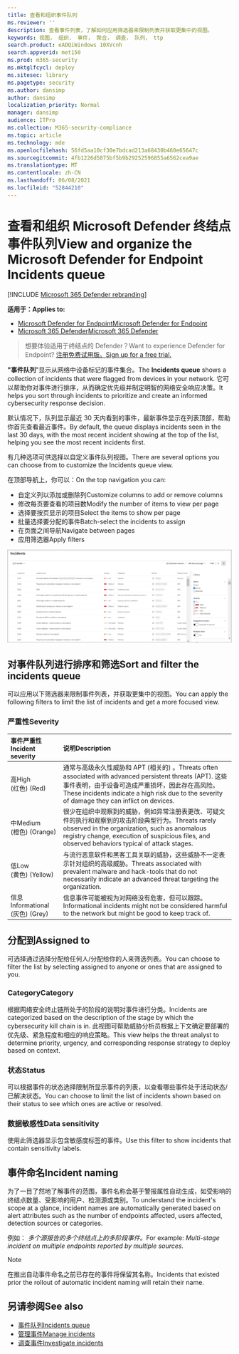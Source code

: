 ```yaml
---
title: 查看和组织事件队列
ms.reviewer: ''
description: 查看事件列表，了解如何应用筛选器来限制列表并获取更集中的视图。
keywords: 视图， 组织， 事件， 聚合， 调查， 队列， ttp
search.product: eADQiWindows 10XVcnh
search.appverid: met150
ms.prod: m365-security
ms.mktglfcycl: deploy
ms.sitesec: library
ms.pagetype: security
ms.author: dansimp
author: dansimp
localization_priority: Normal
manager: dansimp
audience: ITPro
ms.collection: M365-security-compliance
ms.topic: article
ms.technology: mde
ms.openlocfilehash: 56fd5aa10cf30e7bdcad213a68430b460e65647c
ms.sourcegitcommit: 4fb1226d5875bf5b9b29252596855a6562cea9ae
ms.translationtype: MT
ms.contentlocale: zh-CN
ms.lasthandoff: 06/08/2021
ms.locfileid: "52844210"
---
```

# <a name="view-and-organize-the-microsoft-defender-for-endpoint-incidents-queue"></a><span data-ttu-id="e9b2a-104">查看和组织 Microsoft Defender 终结点事件队列</span><span class="sxs-lookup"><span data-stu-id="e9b2a-104">View and organize the Microsoft Defender for Endpoint Incidents queue</span></span>

[!INCLUDE [Microsoft 365 Defender rebranding](../../includes/microsoft-defender.md)]

<span data-ttu-id="e9b2a-105">**适用于：**</span><span class="sxs-lookup"><span data-stu-id="e9b2a-105">**Applies to:**</span></span>
- [<span data-ttu-id="e9b2a-106">Microsoft Defender for Endpoint</span><span class="sxs-lookup"><span data-stu-id="e9b2a-106">Microsoft Defender for Endpoint</span></span>](https://go.microsoft.com/fwlink/?linkid=2154037)
- [<span data-ttu-id="e9b2a-107">Microsoft 365 Defender</span><span class="sxs-lookup"><span data-stu-id="e9b2a-107">Microsoft 365 Defender</span></span>](https://go.microsoft.com/fwlink/?linkid=2118804)

> <span data-ttu-id="e9b2a-108">想要体验适用于终结点的 Defender？</span><span class="sxs-lookup"><span data-stu-id="e9b2a-108">Want to experience Defender for Endpoint?</span></span> [<span data-ttu-id="e9b2a-109">注册免费试用版。</span><span class="sxs-lookup"><span data-stu-id="e9b2a-109">Sign up for a free trial.</span></span>](https://www.microsoft.com/microsoft-365/windows/microsoft-defender-atp?ocid=docs-wdatp-pullalerts-abovefoldlink) 

<span data-ttu-id="e9b2a-110">**"事件队列**"显示从网络中设备标记的事件集合。</span><span class="sxs-lookup"><span data-stu-id="e9b2a-110">The **Incidents queue** shows a collection of incidents that were flagged from devices in your network.</span></span> <span data-ttu-id="e9b2a-111">它可以帮助你对事件进行排序，从而确定优先级并制定明智的网络安全响应决策。</span><span class="sxs-lookup"><span data-stu-id="e9b2a-111">It helps you sort through incidents to prioritize and create an informed cybersecurity response decision.</span></span>

<span data-ttu-id="e9b2a-112">默认情况下，队列显示最近 30 天内看到的事件，最新事件显示在列表顶部，帮助你首先查看最近事件。</span><span class="sxs-lookup"><span data-stu-id="e9b2a-112">By default, the queue displays incidents seen in the last 30 days, with the most recent incident showing at the top of the list, helping you see the most recent incidents first.</span></span>

<span data-ttu-id="e9b2a-113">有几种选项可供选择以自定义事件队列视图。</span><span class="sxs-lookup"><span data-stu-id="e9b2a-113">There are several options you can choose from to customize the Incidents queue view.</span></span> 

<span data-ttu-id="e9b2a-114">在顶部导航上，你可以：</span><span class="sxs-lookup"><span data-stu-id="e9b2a-114">On the top navigation you can:</span></span>
- <span data-ttu-id="e9b2a-115">自定义列以添加或删除列</span><span class="sxs-lookup"><span data-stu-id="e9b2a-115">Customize columns to add or remove columns</span></span> 
- <span data-ttu-id="e9b2a-116">修改每页要查看的项目数</span><span class="sxs-lookup"><span data-stu-id="e9b2a-116">Modify the number of items to view per page</span></span>
- <span data-ttu-id="e9b2a-117">选择要按页显示的项目</span><span class="sxs-lookup"><span data-stu-id="e9b2a-117">Select the items to show per page</span></span>
- <span data-ttu-id="e9b2a-118">批量选择要分配的事件</span><span class="sxs-lookup"><span data-stu-id="e9b2a-118">Batch-select the incidents to assign</span></span> 
- <span data-ttu-id="e9b2a-119">在页面之间导航</span><span class="sxs-lookup"><span data-stu-id="e9b2a-119">Navigate between pages</span></span>
- <span data-ttu-id="e9b2a-120">应用筛选器</span><span class="sxs-lookup"><span data-stu-id="e9b2a-120">Apply filters</span></span>

![事件队列的图像](images/atp-incident-queue.png)

## <a name="sort-and-filter-the-incidents-queue"></a><span data-ttu-id="e9b2a-122">对事件队列进行排序和筛选</span><span class="sxs-lookup"><span data-stu-id="e9b2a-122">Sort and filter the incidents queue</span></span>
<span data-ttu-id="e9b2a-123">可以应用以下筛选器来限制事件列表，并获取更集中的视图。</span><span class="sxs-lookup"><span data-stu-id="e9b2a-123">You can apply the following filters to limit the list of incidents and get a more focused view.</span></span>

### <a name="severity"></a><span data-ttu-id="e9b2a-124">严重性</span><span class="sxs-lookup"><span data-stu-id="e9b2a-124">Severity</span></span>

<span data-ttu-id="e9b2a-125">事件严重性</span><span class="sxs-lookup"><span data-stu-id="e9b2a-125">Incident severity</span></span> | <span data-ttu-id="e9b2a-126">说明</span><span class="sxs-lookup"><span data-stu-id="e9b2a-126">Description</span></span>
:---|:---
<span data-ttu-id="e9b2a-127">高</span><span class="sxs-lookup"><span data-stu-id="e9b2a-127">High</span></span> </br><span data-ttu-id="e9b2a-128"> (红色) </span><span class="sxs-lookup"><span data-stu-id="e9b2a-128">(Red)</span></span> | <span data-ttu-id="e9b2a-129">通常与高级永久性威胁和 APT (相关的) 。</span><span class="sxs-lookup"><span data-stu-id="e9b2a-129">Threats often associated with advanced persistent threats (APT).</span></span> <span data-ttu-id="e9b2a-130">这些事件表明，由于设备可造成严重损坏，因此存在高风险。</span><span class="sxs-lookup"><span data-stu-id="e9b2a-130">These incidents indicate a high risk due to the severity of damage they can inflict on devices.</span></span>
<span data-ttu-id="e9b2a-131">中</span><span class="sxs-lookup"><span data-stu-id="e9b2a-131">Medium</span></span> </br><span data-ttu-id="e9b2a-132"> (橙色) </span><span class="sxs-lookup"><span data-stu-id="e9b2a-132">(Orange)</span></span> | <span data-ttu-id="e9b2a-133">很少在组织中观察到的威胁，例如异常注册表更改、可疑文件的执行和观察到的攻击阶段典型行为。</span><span class="sxs-lookup"><span data-stu-id="e9b2a-133">Threats rarely observed in the organization, such as anomalous registry change, execution of suspicious files, and observed behaviors typical of attack stages.</span></span>
<span data-ttu-id="e9b2a-134">低</span><span class="sxs-lookup"><span data-stu-id="e9b2a-134">Low</span></span> </br><span data-ttu-id="e9b2a-135"> (黄色) </span><span class="sxs-lookup"><span data-stu-id="e9b2a-135">(Yellow)</span></span> | <span data-ttu-id="e9b2a-136">与流行恶意软件和黑客工具关联的威胁，这些威胁不一定表示针对组织的高级威胁。</span><span class="sxs-lookup"><span data-stu-id="e9b2a-136">Threats associated with prevalent malware and hack-tools that do not necessarily indicate an advanced threat targeting the organization.</span></span>
<span data-ttu-id="e9b2a-137">信息</span><span class="sxs-lookup"><span data-stu-id="e9b2a-137">Informational</span></span> </br><span data-ttu-id="e9b2a-138"> (灰色) </span><span class="sxs-lookup"><span data-stu-id="e9b2a-138">(Grey)</span></span> | <span data-ttu-id="e9b2a-139">信息事件可能被视为对网络没有危害，但可以跟踪。</span><span class="sxs-lookup"><span data-stu-id="e9b2a-139">Informational incidents might not be considered harmful to the network but might be good to keep track of.</span></span>

## <a name="assigned-to"></a><span data-ttu-id="e9b2a-140">分配到</span><span class="sxs-lookup"><span data-stu-id="e9b2a-140">Assigned to</span></span>
<span data-ttu-id="e9b2a-141">可选择通过选择分配给任何人/分配给你的人来筛选列表。</span><span class="sxs-lookup"><span data-stu-id="e9b2a-141">You can choose to filter the list by selecting assigned to anyone or ones that are assigned to you.</span></span>

### <a name="category"></a><span data-ttu-id="e9b2a-142">Category</span><span class="sxs-lookup"><span data-stu-id="e9b2a-142">Category</span></span>
<span data-ttu-id="e9b2a-143">根据网络安全终止链所处于的阶段的说明对事件进行分类。</span><span class="sxs-lookup"><span data-stu-id="e9b2a-143">Incidents are categorized based on the description of the stage by which the cybersecurity kill chain is in.</span></span> <span data-ttu-id="e9b2a-144">此视图可帮助威胁分析员根据上下文确定要部署的优先级、紧急程度和相应的响应策略。</span><span class="sxs-lookup"><span data-stu-id="e9b2a-144">This view helps the threat analyst to determine priority, urgency, and corresponding response strategy to deploy based on context.</span></span>

### <a name="status"></a><span data-ttu-id="e9b2a-145">状态</span><span class="sxs-lookup"><span data-stu-id="e9b2a-145">Status</span></span>
<span data-ttu-id="e9b2a-146">可以根据事件的状态选择限制所显示事件的列表，以查看哪些事件处于活动状态/已解决状态。</span><span class="sxs-lookup"><span data-stu-id="e9b2a-146">You can choose to limit the list of incidents shown based on their status to see which ones are active or resolved.</span></span>

### <a name="data-sensitivity"></a><span data-ttu-id="e9b2a-147">数据敏感性</span><span class="sxs-lookup"><span data-stu-id="e9b2a-147">Data sensitivity</span></span>
<span data-ttu-id="e9b2a-148">使用此筛选器显示包含敏感度标签的事件。</span><span class="sxs-lookup"><span data-stu-id="e9b2a-148">Use this filter to show incidents that contain sensitivity labels.</span></span>

## <a name="incident-naming"></a><span data-ttu-id="e9b2a-149">事件命名</span><span class="sxs-lookup"><span data-stu-id="e9b2a-149">Incident naming</span></span>

<span data-ttu-id="e9b2a-150">为了一目了然地了解事件的范围，事件名称会基于警报属性自动生成，如受影响的终结点数量、受影响的用户、检测源或类别。</span><span class="sxs-lookup"><span data-stu-id="e9b2a-150">To understand the incident's scope at a glance, incident names are automatically generated based on alert attributes such as the number of endpoints affected, users affected, detection sources or categories.</span></span>

<span data-ttu-id="e9b2a-151">例如： *多个源报告的多个终结点上的多阶段事件。*</span><span class="sxs-lookup"><span data-stu-id="e9b2a-151">For example: *Multi-stage incident on multiple endpoints reported by multiple sources.*</span></span>

> [!NOTE]
> <span data-ttu-id="e9b2a-152">在推出自动事件命名之前已存在的事件将保留其名称。</span><span class="sxs-lookup"><span data-stu-id="e9b2a-152">Incidents that existed prior the rollout of automatic incident naming will retain their name.</span></span>


## <a name="see-also"></a><span data-ttu-id="e9b2a-153">另请参阅</span><span class="sxs-lookup"><span data-stu-id="e9b2a-153">See also</span></span>
- [<span data-ttu-id="e9b2a-154">事件队列</span><span class="sxs-lookup"><span data-stu-id="e9b2a-154">Incidents queue</span></span>](/microsoft-365/security/defender-endpoint/view-incidents-queue)
- [<span data-ttu-id="e9b2a-155">管理事件</span><span class="sxs-lookup"><span data-stu-id="e9b2a-155">Manage incidents</span></span>](manage-incidents.md)
- [<span data-ttu-id="e9b2a-156">调查事件</span><span class="sxs-lookup"><span data-stu-id="e9b2a-156">Investigate incidents</span></span>](investigate-incidents.md)

